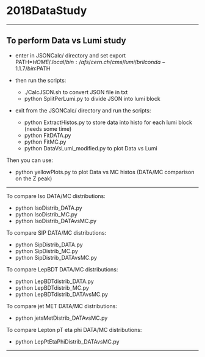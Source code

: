 # 2018DataStudy

*******************************
 **To perform Data vs Lumi study**
---

-  enter in JSONCalc/ directory and set 
       export PATH=$HOME/.local/bin:/afs/cern.ch/cms/lumi/brilconda-1.1.7/bin:$PATH

-  then run the scripts:

   -   ./CalcJSON.sh                       to convert JSON file in txt
   -   python SplitPerLumi.py              to divide JSON into lumi block 

-  exit from the JSONCalc/ directory and run the scripts:

   -   python ExtractHistos.py             to store data into histo for each lumi block (needs some time)
   -   python FitDATA.py
   -   python FitMC.py
   -   python DataVsLumi_modified.py       to plot Data vs Lumi


Then you can use:

-  python yellowPlots.py           to plot Data vs MC histos (DATA/MC comparison on the Z peak)


************************
To compare Iso DATA/MC distributions:

   -   python IsoDistrib_DATA.py 
   -   python IsoDistrib_MC.py
   -   python IsoDistrib_DATAvsMC.py 


To compare SIP DATA/MC distributions:
 
   -   python SipDistrib_DATA.py 
   -   python SipDistrib_MC.py 
   -   python SipDistrib_DATAvsMC.py


To compare LepBDT DATA/MC distributions:

   -   python LepBDTdistrib_DATA.py 
   -   python LepBDTdistrib_MC.py 
   -   python LepBDTdistrib_DATAvsMC.py 


To compare jet MET DATA/MC distributions:

   -   python jetsMetDistrib_DATAvsMC.py


To compare Lepton pT eta phi DATA/MC distributions:

   -   python LepPtEtaPhiDistrib_DATAvsMC.py

************************	
